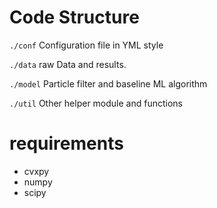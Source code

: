 # Code Structure

`./conf` Configuration file in YML style

`./data` raw Data and results.

`./model` Particle filter and baseline ML algorithm

`./util` Other helper module and functions


# requirements

* cvxpy
* numpy
* scipy
